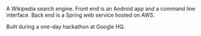 A Wikipedia search engine. Front end is an Android app and a command line interface. Back end is a Spring web service hosted on AWS.

Built during a one-day hackathon at Google HQ.
